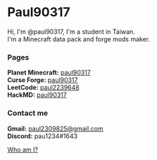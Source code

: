 # Paul90317
Hi, I'm @paul90317, I'm a student in Taiwan.  
I'm a Minecraft data pack and forge mods maker.  
### Pages
**Planet Minecraft:** [paul90317](https://www.planetminecraft.com/member/paul90317/)  
**Curse Forge:** [paul90317](https://www.curseforge.com/members/paul90317/projects)  
**LeetCode:** [paul2239648](https://leetcode.com/paul2239648/)  
**HackMD:** [paul90317](https://hackmd.io/@paul90317)  
### Contact me
**Gmail:** [paul2309825@gmail.com](paul2309825@gmail.com)  
**Discord:** pau1234#1643


[Who am I?](https://paul90317.github.io/verify)

